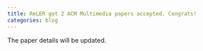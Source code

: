 ```yaml
---
title: ReLER got 2 ACM Multimedia papers accepted. Congrats!
categories: blog
---
```



The paper details will be updated.
